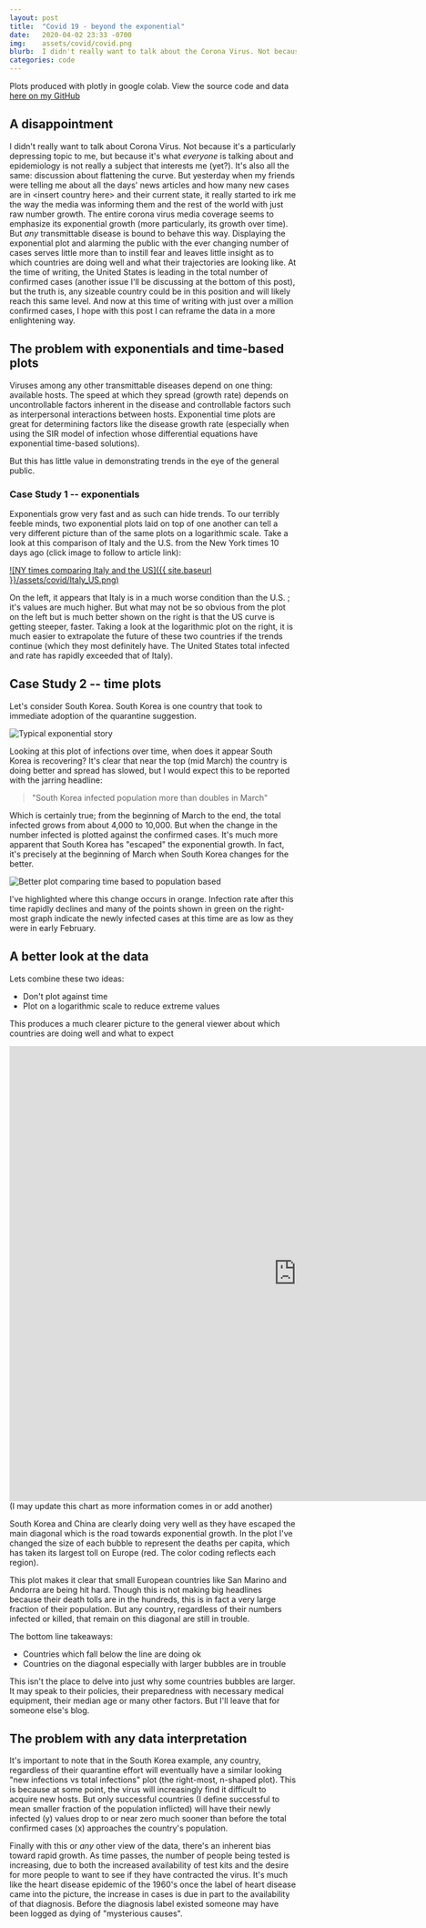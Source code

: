 ```yaml
---
layout: post
title:  "Covid 19 - beyond the exponential"
date:   2020-04-02 23:33 -0700
img:	assets/covid/covid.png
blurb:	I didn't really want to talk about the Corona Virus. Not because it's a particularly depressing topic to me, but because it's what *everyone* is talking about and epidemiology is not really a subject that interests me. But the media's portrayal of the data as just raw numbers doesn't get a good message across. Further, it doesn't tell us what we should focus on. I hope with this post I can reframe the data in a more enlightening way
categories: code
---
```

Plots produced with plotly in google colab. View the source code and data [here on my GitHub](https://github.com/Tclack88/covid19)
## A disappointment

I didn't really want to talk about Corona Virus. Not because it's a particularly depressing topic to me, but because it's what *everyone* is talking about and epidemiology is not really a subject that interests me (yet?). It's also all the same: discussion about flattening the curve. But yesterday when my friends were telling me about all the days' news articles and how many new cases are in \<insert country here\> and their current state, it really started to irk me the way the media was informing them and the rest of the world with just raw number growth. The entire corona virus media coverage seems to emphasize its exponential growth (more particularly, its growth over time). But *any* transmittable disease is bound to behave this way. Displaying the exponential plot and alarming the public with the ever changing number of cases serves little more than to instill fear and leaves little insight as to which countries are doing well and what their trajectories are looking like. At the time of writing, the United States is leading in the total number of confirmed cases (another issue I'll be discussing at the bottom of this post), but the truth is, any sizeable country could be in this position and will likely reach this same level. And now at this time of writing with just over a million confirmed cases, I hope with this post I can reframe the data in a more enlightening way.

## The problem with exponentials and time-based plots

Viruses among any other transmittable diseases depend on one thing: available hosts. The speed at which they spread (growth rate) depends on uncontrollable factors inherent in the disease and controllable factors such as interpersonal interactions between hosts. Exponential time plots are great for determining factors like the disease growth rate (especially when using the SIR model of infection whose differential equations have exponential time-based solutions).

But this has little value in demonstrating trends in the eye of the general public.

### Case Study 1 -- exponentials

Exponentials grow very fast and as such can hide trends. To our terribly feeble minds, two exponential plots laid on top of one another can tell a very different picture than of the same plots on a logarithmic scale. Take a look at this comparison of Italy and the U.S. from the New York times 10 days ago (click image to follow to article link):

[![NY times comparing Italy and the US]({{ site.baseurl }}/assets/covid/Italy_US.png)](https://www.nytimes.com/2020/03/20/health/coronavirus-data-logarithm-chart.html)

On the left, it appears that Italy is in a much worse condition than the U.S. ; it's values are much higher. But what may not be so obvious from the plot on the left but is much better shown on the right is that the US curve is getting steeper, faster. Taking a look at the logarithmic plot on the right, it is much easier to extrapolate the future of these two countries if the trends continue (which they most definitely have. The United States total infected and rate has rapidly exceeded that of Italy).

## Case Study 2 -- time plots

Let's consider South Korea. South Korea is one country that took to immediate adoption of the quarantine suggestion. 

![Typical exponential story]({{site.baseurl}}/assets/covid/exponential_story.png)

Looking at this plot of infections over time, when does it appear South Korea is recovering? It's clear that near the top (mid March) the country is doing better and spread has slowed, but I would expect this to be reported with the jarring headline: 

> "South Korea infected population more than doubles in March"

Which is certainly true; from the beginning of March to the end, the total infected grows from about 4,000 to 10,000. But when the change in the number infected is plotted against the confirmed cases. It's much more apparent that South Korea has "escaped" the exponential growth. In fact, it's precisely at the beginning of March when South Korea changes for the better.

![Better plot comparing time based to population based]({{site.baseurl}}/assets/covid/compare_time_with_pop.png)

I've highlighted where this change occurs in orange. Infection rate after this time rapidly declines and many of the points shown in green on the right-most graph indicate the newly infected cases at this time are as low as they were in early February.

## A better look at the data

Lets combine these two ideas: 
- Don't plot against time
- Plot on a logarithmic scale to reduce extreme values 

This produces a much clearer picture to the general viewer about which countries are doing well and what to expect

<iframe id="igraph" scrolling="no" style="border:none;" seamless="seamless" src="https://plotly.com/~tclack88/1.embed" height="800" width="200%" ></iframe>
(I may update this chart as more information comes in or add another)

South Korea and China are clearly doing very well as they have escaped the main diagonal which is the road towards exponential growth. In the plot I've changed the size of each bubble to represent the deaths per capita, which has taken its largest toll on Europe (red. The color coding reflects each region). 

This plot makes it clear that small European countries like San Marino and Andorra are being hit hard. Though this is not making big headlines because their death tolls are in the hundreds, this is in fact a very large fraction of their population. But any country, regardless of their numbers infected or killed, that remain on this diagonal are still in trouble.

The bottom line takeaways:
- Countries which fall below the line are doing ok
- Countries on the diagonal especially with larger bubbles are in trouble

This isn't the place to delve into just why some countries bubbles are larger. It may speak to their policies, their preparedness with necessary medical equipment, their median age or many other factors. But I'll leave that for someone else's blog.

## The problem with any data interpretation

It's important to note that in the South Korea example, any country, regardless of their quarantine effort will eventually have a similar looking "new infections vs total infections" plot (the right-most, n-shaped plot). This is because at some point, the virus will increasingly find it difficult to acquire new hosts. But only successful countries (I define successful to mean smaller fraction of the population inflicted) will have their newly infected (y) values drop to or near zero much sooner than before the total confirmed cases (x) approaches the country's population. 

Finally with this or *any* other view of the data, there's an inherent bias toward rapid growth. As time passes, the number of people being tested is increasing, due to both the increased availability of test kits and the desire for more people to want to see if they have contracted the virus. It's much like the heart disease epidemic of the 1960's  once the label of heart disease came into the picture, the increase in cases is due in part to the availability of that diagnosis. Before the diagnosis label existed someone may have been logged as dying of "mysterious causes".
